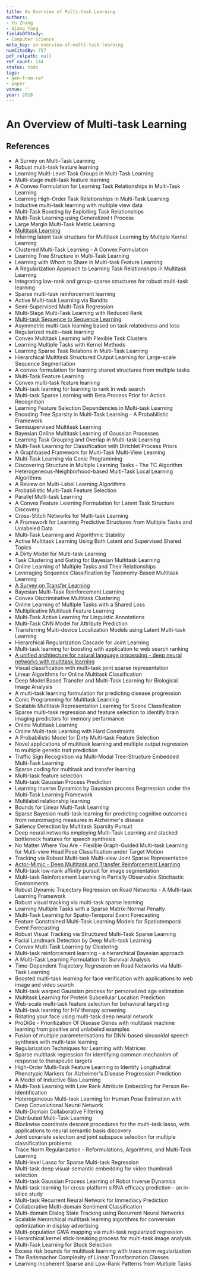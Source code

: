 ```yaml
---
title: An Overview of Multi-task Learning
authors:
- Yu Zhang
- Qiang Yang
fieldsOfStudy:
- Computer Science
meta_key: an-overview-of-multi-task-learning
numCitedBy: 757
pdf_relpath: null
ref_count: 144
status: todo
tags:
- gen-from-ref
- paper
venue: ''
year: 2018
---
```


# An Overview of Multi-task Learning

## References

- A Survey on Multi-Task Learning
- Robust multi-task feature learning
- Learning Multi-Level Task Groups in Multi-Task Learning
- Multi-stage multi-task feature learning
- A Convex Formulation for Learning Task Relationships in Multi-Task Learning
- Learning High-Order Task Relationships in Multi-Task Learning
- Inductive multi-task learning with multiple view data
- Multi-Task Boosting by Exploiting Task Relationships
- Multi-Task Learning using Generalized t Process
- Large Margin Multi-Task Metric Learning
- [Multitask Learning](./multitask-learning.md)
- Inferring latent task structure for Multitask Learning by Multiple Kernel Learning
- Clustered Multi-Task Learning - A Convex Formulation
- Learning Tree Structure in Multi-Task Learning
- Learning with Whom to Share in Multi-task Feature Learning
- A Regularization Approach to Learning Task Relationships in Multitask Learning
- Integrating low-rank and group-sparse structures for robust multi-task learning
- Sparse multi-task reinforcement learning
- Active Multi-task Learning via Bandits
- Semi-Supervised Multi-Task Regression
- Multi-Stage Multi-Task Learning with Reduced Rank
- [Multi-task Sequence to Sequence Learning](./multi-task-sequence-to-sequence-learning.md)
- Asymmetric multi-task learning based on task relatedness and loss
- Regularized multi--task learning
- Convex Multitask Learning with Flexible Task Clusters
- Learning Multiple Tasks with Kernel Methods
- Learning Sparse Task Relations in Multi-Task Learning
- Hierarchical Multitask Structured Output Learning for Large-scale Sequence Segmentation
- A convex formulation for learning shared structures from multiple tasks
- Multi-Task Feature Learning
- Convex multi-task feature learning
- Multi-task learning for learning to rank in web search
- Multi-task Sparse Learning with Beta Process Prior for Action Recognition
- Learning Feature Selection Dependencies in Multi-task Learning
- Encoding Tree Sparsity in Multi-Task Learning - A Probabilistic Framework
- Semisupervised Multitask Learning
- Bayesian Online Multitask Learning of Gaussian Processes
- Learning Task Grouping and Overlap in Multi-task Learning
- Multi-Task Learning for Classification with Dirichlet Process Priors
- A Graphbased Framework for Multi-Task Multi-View Learning
- Multi-Task Learning via Conic Programming
- Discovering Structure in Multiple Learning Tasks - The TC Algorithm
- Heterogeneous-Neighborhood-based Multi-Task Local Learning Algorithms
- A Review on Multi-Label Learning Algorithms
- Probabilistic Multi-Task Feature Selection
- Parallel Multi-task Learning
- A Convex Feature Learning Formulation for Latent Task Structure Discovery
- Cross-Stitch Networks for Multi-task Learning
- A Framework for Learning Predictive Structures from Multiple Tasks and Unlabeled Data
- Multi-Task Learning and Algorithmic Stability
- Active Multitask Learning Using Both Latent and Supervised Shared Topics
- A Dirty Model for Multi-task Learning
- Task Clustering and Gating for Bayesian Multitask Learning
- Online Learning of Multiple Tasks and Their Relationships
- Leveraging Sequence Classification by Taxonomy-Based Multitask Learning
- [A Survey on Transfer Learning](./a-survey-on-transfer-learning.md)
- Bayesian Multi-Task Reinforcement Learning
- Convex Discriminative Multitask Clustering
- Online Learning of Multiple Tasks with a Shared Loss
- Multiplicative Multitask Feature Learning
- Multi-Task Active Learning for Linguistic Annotations
- Multi-Task CNN Model for Attribute Prediction
- Transferring Multi-device Localization Models using Latent Multi-task Learning
- Hierarchical Regularization Cascade for Joint Learning
- Multi-task learning for boosting with application to web search ranking
- [A unified architecture for natural language processing - deep neural networks with multitask learning](./a-unified-architecture-for-natural-language-processing-deep-neural-networks-with-multitask-learning.md)
- Visual classification with multi-task joint sparse representation
- Linear Algorithms for Online Multitask Classification
- Deep Model Based Transfer and Multi-Task Learning for Biological Image Analysis
- A multi-task learning formulation for predicting disease progression
- Conic Programming for Multitask Learning
- Scalable Multitask Representation Learning for Scene Classification
- Sparse multi-task regression and feature selection to identify brain imaging predictors for memory performance
- Online Multitask Learning
- Online Multi-task Learning with Hard Constraints
- A Probabilistic Model for Dirty Multi-task Feature Selection
- Novel applications of multitask learning and multiple output regression to multiple genetic trait prediction
- Traffic Sign Recognition via Multi-Modal Tree-Structure Embedded Multi-Task Learning
- Sparse coding for multitask and transfer learning
- Multi-task feature selection
- Multi-task Gaussian Process Prediction
- Learning Inverse Dynamics by Gaussian process Begrression under the Multi-Task Learning Framework
- Multilabel relationship learning
- Bounds for Linear Multi-Task Learning
- Sparse Bayesian multi-task learning for predicting cognitive outcomes from neuroimaging measures in Alzheimer's disease
- Saliency Detection by Multitask Sparsity Pursuit
- Deep neural networks employing Multi-Task Learning and stacked bottleneck features for speech synthesis
- No Matter Where You Are - Flexible Graph-Guided Multi-task Learning for Multi-view Head Pose Classification under Target Motion
- Tracking via Robust Multi-task Multi-view Joint Sparse Representation
- [Actor-Mimic - Deep Multitask and Transfer Reinforcement Learning](./actor-mimic-deep-multitask-and-transfer-reinforcement-learning.md)
- Multi-task low-rank affinity pursuit for image segmentation
- Multi-task Reinforcement Learning in Partially Observable Stochastic Environments
- Robust Dynamic Trajectory Regression on Road Networks - A Multi-task Learning Framework
- Robust visual tracking via multi-task sparse learning
- Learning Multiple Tasks with a Sparse Matrix-Normal Penalty
- Multi-Task Learning for Spatio-Temporal Event Forecasting
- Feature Constrained Multi-Task Learning Models for Spatiotemporal Event Forecasting
- Robust Visual Tracking via Structured Multi-Task Sparse Learning
- Facial Landmark Detection by Deep Multi-task Learning
- Convex Multi-Task Learning by Clustering
- Multi-task reinforcement learning - a hierarchical Bayesian approach
- A Multi-Task Learning Formulation for Survival Analysis
- Time-Dependent Trajectory Regression on Road Networks via Multi-Task Learning
- Boosted multi-task learning for face verification with applications to web image and video search
- Multi-task warped Gaussian process for personalized age estimation
- Multitask Learning for Protein Subcellular Location Prediction
- Web-scale multi-task feature selection for behavioral targeting
- Multi-task learning for HIV therapy screening
- Rotating your face using multi-task deep neural network
- ProDiGe - Prioritization Of Disease Genes with multitask machine learning from positive and unlabeled examples
- Fusion of multiple parameterisations for DNN-based sinusoidal speech synthesis with multi-task learning
- Regularization Techniques for Learning with Matrices
- Sparse multitask regression for identifying common mechanism of response to therapeutic targets
- High-Order Multi-Task Feature Learning to Identify Longitudinal Phenotypic Markers for Alzheimer's Disease Progression Prediction
- A Model of Inductive Bias Learning
- Multi-Task Learning with Low Rank Attribute Embedding for Person Re-Identification
- Heterogeneous Multi-task Learning for Human Pose Estimation with Deep Convolutional Neural Network
- Multi-Domain Collaborative Filtering
- Distributed Multi-Task Learning
- Blockwise coordinate descent procedures for the multi-task lasso, with applications to neural semantic basis discovery
- Joint covariate selection and joint subspace selection for multiple classification problems
- Trace Norm Regularization - Reformulations, Algorithms, and Multi-Task Learning
- Multi-level Lasso for Sparse Multi-task Regression
- Multi-task deep visual-semantic embedding for video thumbnail selection
- Multi-task Gaussian Process Learning of Robot Inverse Dynamics
- Multi-task learning for cross-platform siRNA efficacy prediction - an in-silico study
- Multi-task Recurrent Neural Network for Immediacy Prediction
- Collaborative Multi-domain Sentiment Classification
- Multi-domain Dialog State Tracking using Recurrent Neural Networks
- Scalable hierarchical multitask learning algorithms for conversion optimization in display advertising
- Multi-population GWA mapping via multi-task regularized regression
- Hierarchical kernel stick-breaking process for multi-task image analysis
- Multi-Task Learning for Stock Selection
- Excess risk bounds for multitask learning with trace norm regularization
- The Rademacher Complexity of Linear Transformation Classes
- Learning Incoherent Sparse and Low-Rank Patterns from Multiple Tasks
